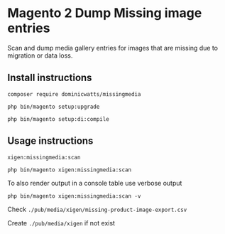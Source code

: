 # Magento 2 Dump Missing image entries

Scan and dump media gallery entries for images that are missing due to migration or data loss.

## Install instructions

    composer require dominicwatts/missingmedia

    php bin/magento setup:upgrade

    php bin/magento setup:di:compile

## Usage instructions

    xigen:missingmedia:scan

    php bin/magento xigen:missingmedia:scan

To also render output in a console table use verbose output

    php bin/magento xigen:missingmedia:scan -v 

Check `./pub/media/xigen/missing-product-image-export.csv`

Create `./pub/media/xigen` if not exist
